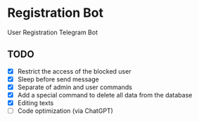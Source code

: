 # Registration Bot

User Registration Telegram Bot

## TODO

- [x] Restrict the access of the blocked user
- [x] Sleep before send message
- [x] Separate of admin and user commands
- [x] Add a special command to delete all data from the database
- [x] Editing texts
- [ ] Code optimization (via ChatGPT)
